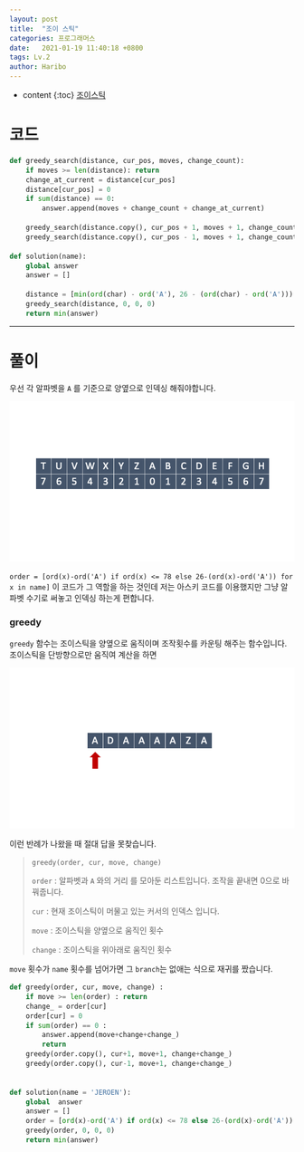 ```yaml
---
layout: post
title:  "조이 스틱"
categories: 프로그래머스
date:   2021-01-19 11:40:18 +0800
tags: Lv.2
author: Haribo
---
```


* content
{:toc}
[조이스틱](https://school.programmers.co.kr/learn/courses/30/lessons/42860)

# 코드

```python
def greedy_search(distance, cur_pos, moves, change_count):
    if moves >= len(distance): return
    change_at_current = distance[cur_pos]
    distance[cur_pos] = 0
    if sum(distance) == 0:
        answer.append(moves + change_count + change_at_current)

    greedy_search(distance.copy(), cur_pos + 1, moves + 1, change_count + change_at_current)
    greedy_search(distance.copy(), cur_pos - 1, moves + 1, change_count + change_at_current)

def solution(name):
    global answer
    answer = []

    distance = [min(ord(char) - ord('A'), 26 - (ord(char) - ord('A'))) for char in name]
    greedy_search(distance, 0, 0, 0)
    return min(answer)
```

---









# 풀이

우선 각 알파벳을 `A` 를 기준으로 양옆으로 인덱싱 해줘야합니다.

![](/images/joystick/indexing.png)

`order = [ord(x)-ord('A') if ord(x) <= 78 else 26-(ord(x)-ord('A')) for x in name]` 이 코드가 그 역할을 하는 것인데 저는 아스키 코드를 이용했지만 그냥 알파벳 수기로 써놓고 인덱싱 하는게 편합니다.

### greedy

`greedy` 함수는 조이스틱을 양옆으로 움직이며 조작횟수를 카운팅 해주는 함수입니다. 조이스틱을 단방향으로만 움직여 계산을 하면 

![](/images/joystick/exception.png)

이런 반례가 나왔을 때 절대 답을 못찾습니다.

>`greedy(order, cur, move, change)`
>
>`order` : 알파벳과 `A` 와의 거리 를 모아둔 리스트입니다. 조작을 끝내면 0으로 바꿔줍니다.
>
>`cur` : 현재 조이스틱이 머물고 있는 커서의 인덱스 입니다.
>
>`move` : 조이스틱을 양옆으로 움직인 횟수
>
>`change` : 조이스틱을 위아래로 움직인 횟수

`move` 횟수가 `name` 횟수를 넘어가면 그 `branch`는 없애는 식으로 재귀를 짰습니다.

```python
def greedy(order, cur, move, change) :
    if move >= len(order) : return
    change_ = order[cur]
    order[cur] = 0
    if sum(order) == 0 :
        answer.append(move+change+change_)
        return
    greedy(order.copy(), cur+1, move+1, change+change_)
    greedy(order.copy(), cur-1, move+1, change+change_)
    
    
def solution(name = 'JEROEN'):
    global  answer
    answer = []
    order = [ord(x)-ord('A') if ord(x) <= 78 else 26-(ord(x)-ord('A')) for x in name]
    greedy(order, 0, 0, 0)
    return min(answer)
```

